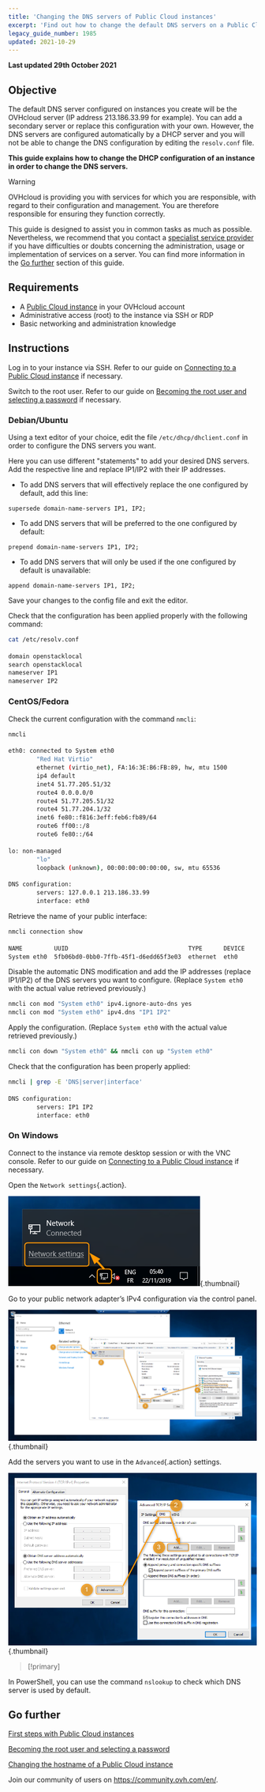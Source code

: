 ```yaml
---
title: 'Changing the DNS servers of Public Cloud instances'
excerpt: 'Find out how to change the default DNS servers on a Public Cloud instance'
legacy_guide_number: 1985
updated: 2021-10-29
---
```


**Last updated 29th October 2021**

## Objective

The default DNS server configured on instances you create will be the OVHcloud server (IP address 213.186.33.99 for example). You can add a secondary server or replace this configuration with your own. However, the DNS servers are configured automatically by a DHCP server and you will not be able to change the DNS configuration by editing the `resolv.conf` file.

**This guide explains how to change the DHCP configuration of an instance in order to change the DNS servers.**

> [!warning]
>OVHcloud is providing you with services for which you are responsible, with regard to their configuration and management. You are therefore responsible for ensuring they function correctly.
>
>This guide is designed to assist you in common tasks as much as possible. Nevertheless, we recommend that you contact a [specialist service provider](https://partner.ovhcloud.com/en/directory/) if you have difficulties or doubts concerning the administration, usage or implementation of services on a server. You can find more information in the [Go further](#gofurther) section of this guide.
>

## Requirements

- A [Public Cloud instance](https://www.ovhcloud.com/en/public-cloud/) in your OVHcloud account
- Administrative access (root) to the instance via SSH or RDP
- Basic networking and administration knowledge

## Instructions

Log in to your instance via SSH. Refer to our guide on [Connecting to a Public Cloud instance](/pages/public_cloud/compute/public-cloud-first-steps#connect-to-instance) if necessary.

Switch to the root user. Refer to our guide on [Becoming the root user and selecting a password](/pages/public_cloud/compute/become_root_and_change_password) if necessary.

### Debian/Ubuntu

Using a text editor of your choice, edit the file `/etc/dhcp/dhclient.conf` in order to configure the DNS servers you want.

Here you can use different "statements" to add your desired DNS servers. Add the respective line and replace IP1/IP2 with their IP addresses.

- To add DNS servers that will effectively replace the one configured by default, add this line:
  
```console
supersede domain-name-servers IP1, IP2;
```

- To add DNS servers that will be preferred to the one configured by default:
    
```console
prepend domain-name-servers IP1, IP2;
```

- To add DNS servers that will only be used if the one configured by default is unavailable:
    
```console
append domain-name-servers IP1, IP2;
```

Save your changes to the config file and exit the editor.

Check that the configuration has been applied properly with the following command:

```bash
cat /etc/resolv.conf

domain openstacklocal
search openstacklocal
nameserver IP1
nameserver IP2
```

### CentOS/Fedora

Check the current configuration with the command `nmcli`:

```bash
nmcli
 
eth0: connected to System eth0
        "Red Hat Virtio"
        ethernet (virtio_net), FA:16:3E:B6:FB:89, hw, mtu 1500
        ip4 default
        inet4 51.77.205.51/32
        route4 0.0.0.0/0
        route4 51.77.205.51/32
        route4 51.77.204.1/32
        inet6 fe80::f816:3eff:feb6:fb89/64
        route6 ff00::/8
        route6 fe80::/64
 
lo: non-managed
        "lo"
        loopback (unknown), 00:00:00:00:00:00, sw, mtu 65536
 
DNS configuration:
        servers: 127.0.0.1 213.186.33.99
        interface: eth0
```

Retrieve the name of your public interface:

```bash
nmcli connection show
 
NAME         UUID                                  TYPE      DEVICE
System eth0  5fb06bd0-0bb0-7ffb-45f1-d6edd65f3e03  ethernet  eth0
```

Disable the automatic DNS modification and add the IP addresses (replace IP1/IP2) of the DNS servers you want to configure. (Replace `System eth0` with the actual value retrieved previously.)

```bash
nmcli con mod "System eth0" ipv4.ignore-auto-dns yes
nmcli con mod "System eth0" ipv4.dns "IP1 IP2"
```

Apply the configuration. (Replace `System eth0` with the actual value retrieved previously.)

```bash
nmcli con down "System eth0" && nmcli con up "System eth0"
```

Check that the configuration has been properly applied:

```bash
nmcli | grep -E 'DNS|server|interface'
 
DNS configuration:
        servers: IP1 IP2
        interface: eth0
```

### On Windows

Connect to the instance via remote desktop session or with the VNC console. Refer to our guide on [Connecting to a Public Cloud instance](/pages/public_cloud/compute/public-cloud-first-steps#connect-to-instance) if necessary.

Open the `Network settings`{.action}.

![change-dns-servers](images/changednsservers1.png){.thumbnail}

Go to your public network adapter’s IPv4 configuration via the control panel.

![change-dns-servers](images/changednsservers2.png){.thumbnail}

Add the servers you want to use in the `Advanced`{.action} settings.

![change-dns-servers](images/changednsservers3.png){.thumbnail}

> [!primary]
>
In PowerShell, you can use the command `nslookup` to check which DNS server is used by default.
>

## Go further <a name="gofurther"></a>

[First steps with Public Cloud instances](/pages/public_cloud/compute/public-cloud-first-steps)

[Becoming the root user and selecting a password](/pages/public_cloud/compute/become_root_and_change_password)

[Changing the hostname of a Public Cloud instance](/pages/public_cloud/compute/changing_the_hostname_of_an_instance)

Join our community of users on <https://community.ovh.com/en/>.
